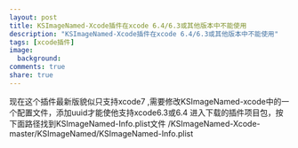 ```yaml
---
layout: post
title: KSImageNamed-Xcode插件在xcode 6.4/6.3或其他版本中不能使用
description: "KSImageNamed-Xcode插件在xcode 6.4/6.3或其他版本中不能使用"
tags: [xcode插件]
image:
  background: 
comments: true
share: true
---
```


现在这个插件最新版貌似只支持xcode7 ,需要修改KSImageNamed-xcode中的一个配置文件，添加uuid才能使他支持xcode6.3或6.4
进入下载的插件项目包，按下面路径找到KSImageNamed-Info.plist文件
 /KSImageNamed-Xcode-master/KSImageNamed/KSImageNamed-Info.plist

